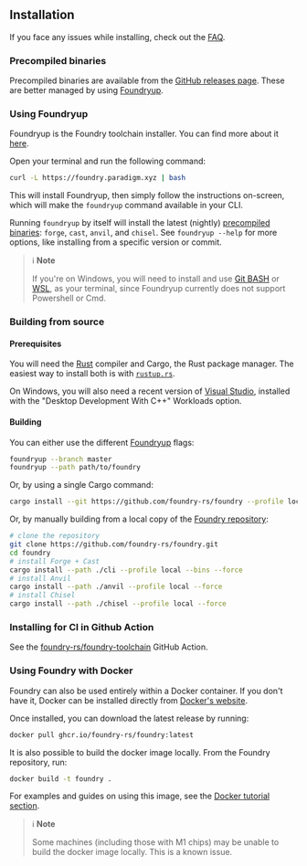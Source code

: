 ## Installation

If you face any issues while installing, check out the [FAQ](../faq.md).

### Precompiled binaries

Precompiled binaries are available from the [GitHub releases page](https://github.com/foundry-rs/foundry/releases).
These are better managed by using [Foundryup](#using-foundryup).

### Using Foundryup

Foundryup is the Foundry toolchain installer. You can find more about it [here](https://github.com/foundry-rs/foundry/blob/master/foundryup/README.md).

Open your terminal and run the following command:

```sh
curl -L https://foundry.paradigm.xyz | bash
```

This will install Foundryup, then simply follow the instructions on-screen,
which will make the `foundryup` command available in your CLI.

Running `foundryup` by itself will install the latest (nightly) [precompiled binaries](#precompiled-binaries): `forge`, `cast`, `anvil`, and `chisel`.
See `foundryup --help` for more options, like installing from a specific version or commit.

> ℹ️ **Note**
>
> If you're on Windows, you will need to install and use [Git BASH](https://gitforwindows.org/) or [WSL](https://learn.microsoft.com/en-us/windows/wsl/install),
> as your terminal, since Foundryup currently does not support Powershell or Cmd.

### Building from source

#### Prerequisites

You will need the [Rust](https://rust-lang.org) compiler and Cargo, the Rust package manager.
The easiest way to install both is with [`rustup.rs`](https://rustup.rs/).

On Windows, you will also need a recent version of [Visual Studio](https://visualstudio.microsoft.com/downloads/),
installed with the "Desktop Development With C++" Workloads option.

#### Building

You can either use the different [Foundryup](#using-foundryup) flags:

```sh
foundryup --branch master
foundryup --path path/to/foundry
```

Or, by using a single Cargo command:

```sh
cargo install --git https://github.com/foundry-rs/foundry --profile local --force foundry-cli anvil chisel
```

Or, by manually building from a local copy of the [Foundry repository](https://github.com/foundry-rs/foundry):

```sh
# clone the repository
git clone https://github.com/foundry-rs/foundry.git
cd foundry
# install Forge + Cast
cargo install --path ./cli --profile local --bins --force
# install Anvil
cargo install --path ./anvil --profile local --force
# install Chisel
cargo install --path ./chisel --profile local --force
```

### Installing for CI in Github Action

See the [foundry-rs/foundry-toolchain](https://github.com/foundry-rs/foundry-toolchain) GitHub Action.

### Using Foundry with Docker

Foundry can also be used entirely within a Docker container. If you don't have it, Docker can be installed directly from [Docker's website](https://docs.docker.com/get-docker/).

Once installed, you can download the latest release by running:

```sh
docker pull ghcr.io/foundry-rs/foundry:latest
```

It is also possible to build the docker image locally. From the Foundry repository, run:

```sh
docker build -t foundry .
```

For examples and guides on using this image, see the [Docker tutorial section](../tutorials/foundry-docker).

> ℹ️ **Note**
>
> Some machines (including those with M1 chips) may be unable to build the docker image locally. This is a known issue.

